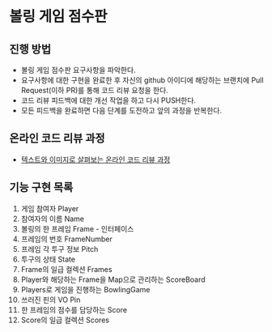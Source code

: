 # 볼링 게임 점수판
## 진행 방법
* 볼링 게임 점수판 요구사항을 파악한다.
* 요구사항에 대한 구현을 완료한 후 자신의 github 아이디에 해당하는 브랜치에 Pull Request(이하 PR)를 통해 코드 리뷰 요청을 한다.
* 코드 리뷰 피드백에 대한 개선 작업을 하고 다시 PUSH한다.
* 모든 피드백을 완료하면 다음 단계를 도전하고 앞의 과정을 반복한다.

## 온라인 코드 리뷰 과정
* [텍스트와 이미지로 살펴보는 온라인 코드 리뷰 과정](https://github.com/next-step/nextstep-docs/tree/master/codereview)


## 기능 구현 목록
1. 게임 참여자 Player
2. 참여자의 이름 Name
3. 볼링의 한 프레임 Frame - 인터페이스
4. 프레임의 번호 FrameNumber
5. 프레임 각 투구 정보 Pitch
6. 투구의 상태 State
8. Frame의 일급 컬렉션 Frames
9. Player와 해당하는 Frame을 Map으로 관리하는 ScoreBoard
10. Players로 게임을 진행하는 BowlingGame
11. 쓰러진 핀의 VO Pin
12. 한 프레임의 점수를 담당하는 Score
13. Score의 일급 컬렉션 Scores